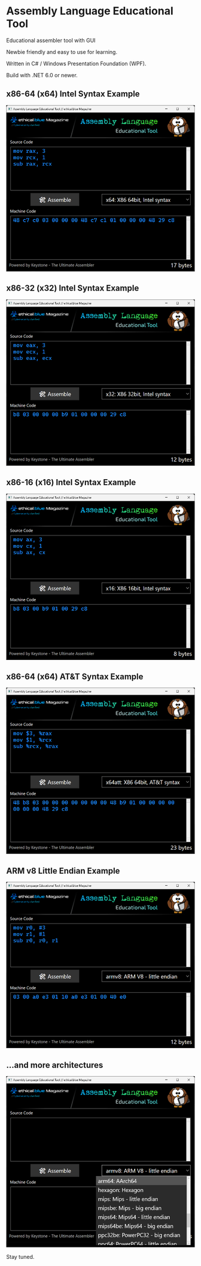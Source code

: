 # Assembly Language Educational Tool
 Educational assembler tool with GUI

Newbie friendly and easy to use for learning.

Written in C# / Windows Presentation Foundation (WPF).

Build with .NET 6.0 or newer.

## x86-64 (x64) Intel Syntax Example
![Asembler Dawid Farbaniec](https://github.com/ethicalblue/Assembly-Language-Educational-Tool/blob/main/Images/tool001.png)


## x86-32 (x32) Intel Syntax Example
![Asembler Dawid Farbaniec](https://github.com/ethicalblue/Assembly-Language-Educational-Tool/blob/main/Images/tool002.png)

## x86-16 (x16) Intel Syntax Example
![Asembler Dawid Farbaniec](https://github.com/ethicalblue/Assembly-Language-Educational-Tool/blob/main/Images/tool003.png)

## x86-64 (x64) AT&T Syntax Example
![Asembler Dawid Farbaniec](https://github.com/ethicalblue/Assembly-Language-Educational-Tool/blob/main/Images/tool004.png)

## ARM v8 Little Endian Example
![Asembler Dawid Farbaniec](https://github.com/ethicalblue/Assembly-Language-Educational-Tool/blob/main/Images/tool005.png)

## ...and more architectures
![Asembler Dawid Farbaniec](https://github.com/ethicalblue/Assembly-Language-Educational-Tool/blob/main/Images/tool006.png)

Stay tuned.